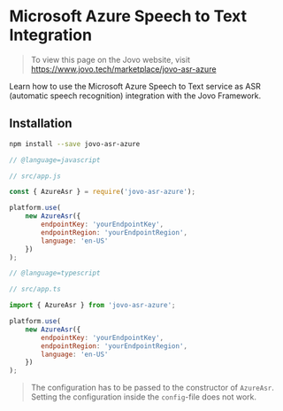 # Microsoft Azure Speech to Text Integration

> To view this page on the Jovo website, visit https://www.jovo.tech/marketplace/jovo-asr-azure

Learn how to use the Microsoft Azure Speech to Text service as ASR (automatic speech recognition) integration with the Jovo Framework.

## Installation

```sh
npm install --save jovo-asr-azure
```

```javascript
// @language=javascript

// src/app.js

const { AzureAsr } = require('jovo-asr-azure');

platform.use(
	new AzureAsr({
		endpointKey: 'yourEndpointKey',
		endpointRegion: 'yourEndpointRegion',
		language: 'en-US'
	})
);

// @language=typescript

// src/app.ts

import { AzureAsr } from 'jovo-asr-azure';

platform.use(
	new AzureAsr({
		endpointKey: 'yourEndpointKey',
		endpointRegion: 'yourEndpointRegion',
		language: 'en-US'
	})
);
```

> The configuration has to be passed to the constructor of `AzureAsr`. Setting the configuration inside the `config`-file does not work.